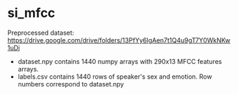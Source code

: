 # si_mfcc

Preprocessed dataset:
https://drive.google.com/drive/folders/13PfYy6lgAen7t1Q4u9gT7Y0WkNKw1uDi

* dataset.npy contains 1440 numpy arrays with 290x13 MFCC features arrays.
* labels.csv contains 1440 rows of speaker's sex and emotion. Row numbers correspond to dataset.npy

